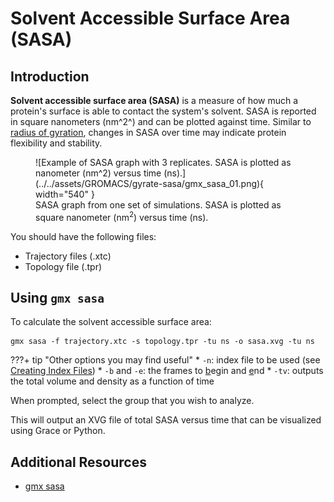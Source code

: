 # Solvent Accessible Surface Area (SASA)

## Introduction

**Solvent accessible surface area (SASA)** is a measure of how much a protein's surface is able to contact the system's solvent. SASA is reported in square nanometers (nm^2^) and can be plotted against time. Similar to [radius of gyration](gmx-gyrate.md), changes in SASA over time may indicate protein flexibility and stability.

<figure markdown="span">
  ![Example of SASA graph with 3 replicates. SASA is plotted as nanometer (nm^2) versus time (ns).](../../assets/GROMACS/gyrate-sasa/gmx_sasa_01.png){ width="540" }
  <figcaption>SASA graph from one set of simulations. SASA is plotted as square nanometer (nm<sup>2</sup>) versus time (ns).</figcaption>
</figure>

You should have the following files:

* Trajectory files (.xtc)
* Topology file (.tpr)

## Using `gmx sasa`

To calculate the solvent accessible surface area:

```
gmx sasa -f trajectory.xtc -s topology.tpr -tu ns -o sasa.xvg -tu ns
```

???+ tip "Other options you may find useful"
    * `-n`: index file to be used (see [Creating Index Files](gmx-ndx.md))
    * `-b` and `-e`: the frames to <ins>b</ins>egin and <ins>e</ins>nd
    * `-tv`: outputs the total volume and density as a function of time

When prompted, select the group that you wish to analyze.

This will output an XVG file of total SASA versus time that can be visualized using Grace or Python.

## Additional Resources

* [gmx sasa](https://manual.gromacs.org/current/onlinehelp/gmx-sasa.html)